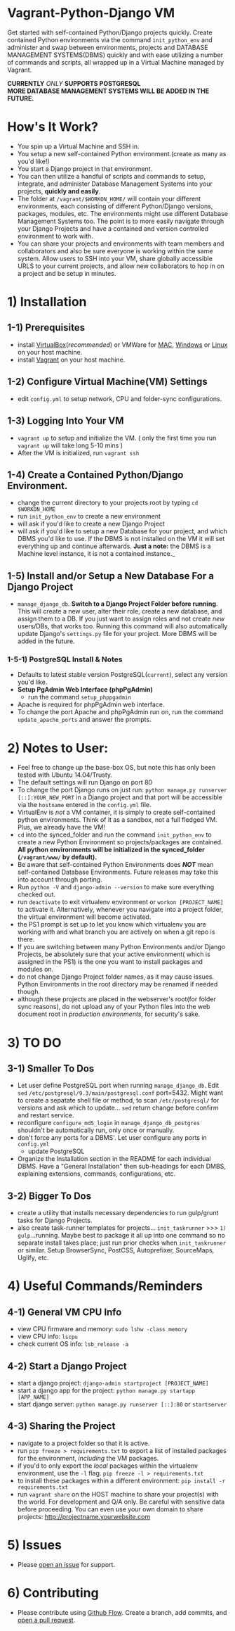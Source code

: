 # Vagrant-Python-Django VM

Get started with self-contained Python/Django projects quickly. Create contained Python environments via the command `init_python_env` and administer and swap between environments, projects and DATABASE MANAGEMENT SYSTEMS(DBMS) quickly and with ease utilizing a number of commands and scripts, all wrapped up in a Virtual Machine managed by Vagrant.

**CURRENTLY** _ONLY_ **SUPPORTS POSTGRESQL**<br>
**MORE DATABASE MANAGEMENT SYSTEMS WILL BE ADDED IN THE FUTURE.**

# How's It Work?
  - You spin up a Virtual Machine and SSH in.
  - You setup a new self-contained Python environment.(create as many as you'd like!)
  - You start a Django project in that environment.
  - You can then utilize a handful of scripts and commands to setup, integrate, and administer Database Management Systems into your projects, __quickly and easily__.
  - The folder at `/vagrant/$WORKON_HOME/` will contain your different environments, each consisting of different Python/Django versions, packages, modules, etc. The environments might use different Database Management Systems too. The point is to more easily navigate through your Django Projects and have a contained and version controlled environment to work with.
  - You can share your projects and environments with team members and collaborators and also be sure everyone is working within the same system. Allow users to SSH into your VM, share globally accessible URLS to your current projects, and allow new collaborators to hop in on a project and be setup in minutes.


# 1) Installation
## 1-1) Prerequisites
  - install [VirtualBox](https://www.virtualbox.org/wiki/Downloads)(_recommended_) or VMWare for [MAC](https://my.vmware.com/web/vmware/info?slug=desktop_end_user_computing/vmware_fusion/8_0), [Windows](http://www.vmware.com/products/workstation.html) or [Linux](http://www.vmware.com/products/workstation-for-linux.html) on your host machine.
  - install [Vagrant](https://www.vagrantup.com/downloads.html) on your host machine.

## 1-2) Configure Virtual Machine(VM) Settings
  - edit `config.yml` to setup network, CPU and folder-sync configurations.

## 1-3) Logging Into Your VM
  - `vagrant up` to setup and initialize the VM. ( only the first time you run `vagrant up` will take long 5-10 mins )
  - After the VM is initialized, run `vagrant ssh`

## 1-4) Create a Contained Python/Django Environment.
  - change the current directory to your projects root by typing `cd $WORKON_HOME`
  - run `init_python_env` to create a new environment
  - will ask if you'd like to create a new Django Project
  - will ask if you'd like to setup a new Database for your project, and which DBMS you'd like to use. If the DBMS is not installed on the VM it will set everything up and continue afterwards. __Just a note:__ the DBMS is a Machine level instance, it is not a contained instance._

## 1-5) Install and/or Setup a New Database For a Django Project
  - `manage_django_db`. **Switch to a Django Project Folder before running**. This will create a new user, alter their role, create a new database, and assign them to a DB. If you just want to assign roles and not create _new_ users/DBs, that works too. Running this command will also automatically update Django's `settings.py` file for your project. More DBMS will be added in the future.

### 1-5-1) PostgreSQL Install & Notes
  - Defaults to latest stable version PostgreSQL(`current`), select any version you'd like.
  - **Setup PgAdmin Web Interface (phpPgAdmin)**
    - run the command `setup_phppgadmin`
  - Apache is required for phpPgAdmin web interface.
  - To change the port Apache and phpPgAdmin run on, run the command `update_apache_ports` and answer the prompts.


# 2) Notes to User:
  - Feel free to change up the base-box OS, but note this has only been tested with Ubuntu 14.04/Trusty.
  - The default settings will run Django on port 80
  - To change the port Django runs on just run: `python manage.py runserver [::]:YOUR_NEW_PORT` in a Django project and that port will be accessible via the `hostname` entered in the `config.yml` file.
  - VirtualEnv is _not_ a VM container, it is simply to create self-contained python environments. Think of it as a sandbox, not a full fledged VM. Plus, we already have the VM!
  - `cd` into the synced_folder and run the command `init_python_env` to create a new Python Environment so projects/packages are contained. **All python environments will be initialized in the synced_folder (`/vagrant/www/` by default).**
  - Be aware that self-contained Python Environments does ***NOT*** mean self-contained Database Environments. Future releases may take this into account through porting.
  - Run `python -V` and `django-admin --version` to make sure everything checked out.
  - run `deactivate` to exit virtualenv environment or `workon [PROJECT_NAME]` to activate it. Alternatively, whenever you navigate into a project folder, the virtual environment will become activated.
  - the PS1 prompt is set up to let you know which virtualenv you are working with and what branch you are actively on when a git repo is there.
  - If you are switching between many Python Environments and/or Django Projects, be absolutely sure that your active environment( which is assigned in the PS1) is the one you want to install packages and modules on.
  - do not change Django Project folder names, as it may cause issues. Python Environments in the root directory may be renamed if needed though.
  - although these projects are placed in the webserver's root(for folder sync reasons), do not upload any of your Python files into the web document root in _production environments_, for security's sake.


# 3) TO DO
## 3-1) Smaller To Dos
  - Let user define PostgreSQL port when running `manage_django_db`. Edit `sed` `/etc/postgresql/9.3/main/postgresql.conf` port=5432. Might want to create a sepatate shell file or method, to scan `/etc/postgresql/` for versions and ask which to update... `sed` return change before confirm and restart service.
  - reconfigure `configure_md5_login` in `manage_django_db_postgres` shouldn't be automatically run, only once or manually.
  - don't force any ports for a DBMS'. Let user configure any ports in `config.yml`
    - update PostgreSQL
  - Organize the Installation section in the README for each individual DBMS. Have a "General Installation" then sub-headings for each DMBS, explaining extensions, commands, configurations, etc.

## 3-2) Bigger To Dos
  - create a utility that installs necessary dependencies to run gulp/grunt tasks for Django Projects.
  - also create task-runner templates for projects... `init_taskrunner` >>> `1) gulp`...running. Maybe best to package it all up into one command so no separate install takes place; just run prior checks when `init_taskrunner` or similar. Setup BrowserSync, PostCSS, Autoprefixer, SourceMaps, Uglify, etc.  


# 4) Useful Commands/Reminders
## 4-1) General VM CPU Info
  - view CPU firmware and memory: `sudo lshw -class memory`
  - view CPU info: `lscpu`
  - check current OS info: `lsb_release -a`

## 4-2) Start a Django Project
  - start a django project: `django-admin startproject [PROJECT_NAME]`
  - start a django app for the project: `python manage.py startapp [APP_NAME]`
  - start django server: `python manage.py runserver [::]:80` or `startserver`

## 4-3) Sharing the Project
  - navigate to a project folder so that it is active.
  - run `pip freeze > requirements.txt` to export a list of installed packages for the environment, _including_ the VM packages.
  - if you'd to only export the _local_ packages within the virtualenv environment, use the `-l` flag. `pip freeze -l > requirements.txt`
  - to install these packages within a different environment: `pip install -r requirements.txt`
  - run `vagrant share` on the HOST machine to share your project(s) with the world. For development and Q/A only. Be careful with sensitive data before proceeding. You can even use your own domain to share projects: http://projectname.yourwebsite.com


# 5) Issues
  - Please [open an issue](https://github.com/ccurtin/vagrant-python-django/issues/new) for support.


# 6) Contributing
  - Please contribute using [Github Flow](https://guides.github.com/introduction/flow/). Create a branch, add commits, and [open a pull request](https://github.com/ccurtin/vagrant-python-django/compare/).

